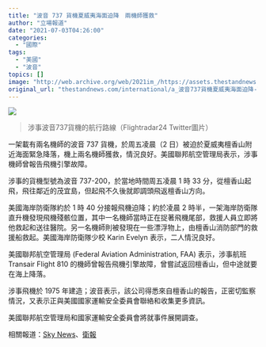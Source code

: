 ```yaml
---
title: "波音 737 貨機夏威夷海面迫降　兩機師獲救"
author: "立場報道"
date: "2021-07-03T04:26:00"
categories:
  - "國際"
tags:
  - "美國"
  - "波音"
topics: []
image: "http://web.archive.org/web/2021im_/https://assets.thestandnews.com/media/photos/E5TBRIBWUAQ34Qb.jpg"
original_url: "thestandnews.com/international/a_波音737貨機夏威夷海面迫降-兩機師獲救"
---
```

![](http://web.archive.org/web/2021im_/https://assets.thestandnews.com/media/photos/E5TBRIBWUAQ34Qb.jpg)
> 涉事波音737貨機的航行路線（Flightradar24 Twitter圖片）

一架載有兩名機師的波音 737 貨機，於周五凌晨（2 日）被迫於夏威夷檀香山附近海面緊急降落，機上兩名機師獲救，情況良好。美國聯邦航空管理局表示，涉事機師曾報告飛機引擎故障。

涉事的貨機型號為波音 737-200，於當地時間周五凌晨 1 時 33 分，從檀香山起飛，飛往鄰近的茂宜島，但起飛不久後就即調頭飛返檀香山方向。

美國海岸防衛隊約於 1 時 40 分接報飛機迫降；約於凌晨 2 時半，一架海岸防衛隊直升機發現飛機殘骸位置，其中一名機師當時正在捉著飛機尾部，救援人員立即將他救起和送往醫院。另一名機師則被發現在一些漂浮物上，由檀香山消防部門的救援船救起。美國海岸防衛隊少校 Karin Evelyn 表示，二人情況良好。

美國聯邦航空管理局 (Federal Aviation Administration, FAA) 表示，涉事航班 Transair Flight 810 的機師曾報告飛機引擎故障，曾嘗試返回檀香山，但中途就要在海上降落。

涉事飛機於 1975 年建造；波音表示，該公司得悉來自檀香山的報告，正密切監察情況，又表示正與美國國家運輸安全委員會聯絡和收集更多資訊。

美國聯邦航空管理局和國家運輸安全委員會將就事件展開調查。

相關報道：[Sky News](http://web.archive.org/web/20211229132912/https://news.sky.com/story/boeing-737-cargo-plane-makes-emergency-landing-in-ocean-off-hawaii-12347337)、[衛報](http://web.archive.org/web/20211229132912/https://www.theguardian.com/us-news/2021/jul/02/boeing-737-cargo-plane-pilots-hawaii-emergency-landing)